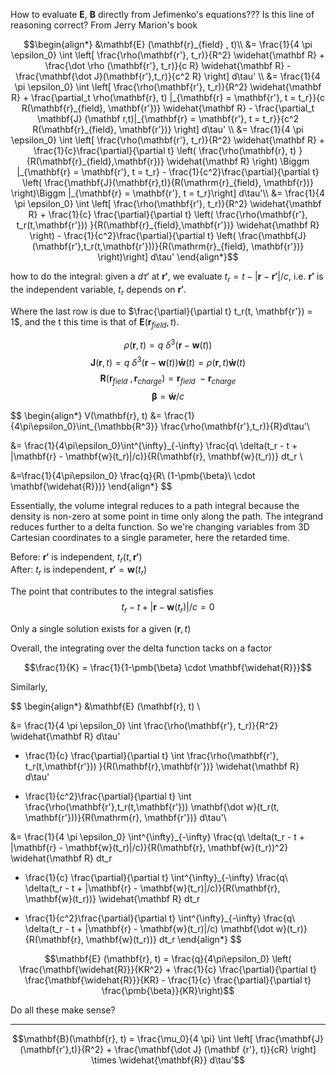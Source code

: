 How to evaluate $\mathbf{E}$, $\mathbf{B}$ directly from Jefimenko's equations??? Is this line of reasoning correct? From Jerry Marion's book

```math
\begin{align*}
&\mathbf{E} (\mathbf{r}_{field} , t)\\
&= \frac{1}{4 \pi \epsilon_0} \int \left[ \frac{\rho(\mathbf{r'}, t_r)}{R^2} \widehat{\mathbf R} + \frac{\dot \rho (\mathbf{r'}, t_r)}{c R} \widehat{\mathbf R} - \frac{\mathbf{\dot J}(\mathbf{r'},t_r)}{c^2 R} \right] d\tau' \\
&= \frac{1}{4 \pi \epsilon_0} \int \left[ \frac{\rho(\mathbf{r'}, t_r)}{R^2} \widehat{\mathbf R} + \frac{\partial_t \rho(\mathbf{r}, t) |_{\mathbf{r} = \mathbf{r'}, t = t_r}}{c R(\mathbf{r}_{field}, \mathbf{r'})} \widehat{\mathbf R} - \frac{\partial_t \mathbf{J} (\mathbf r,t)|_{\mathbf{r} = \mathbf{r'}, t = t_r}}{c^2 R(\mathbf{r}_{field}, \mathbf{r'})} \right] d\tau' \\
&= \frac{1}{4 \pi \epsilon_0} \int \left[ \frac{\rho(\mathbf{r'}, t_r)}{R^2} \widehat{\mathbf R}
+ \frac{1}{c}\frac{\partial}{\partial t} \left( \frac{\rho(\mathbf{r}, t) }{R(\mathbf{r}_{field},\mathbf{r})} \widehat{\mathbf R} \right) \Biggm |_{\mathbf{r} = \mathbf{r'}, t = t_r}
- \frac{1}{c^2}\frac{\partial}{\partial t} \left( \frac{\mathbf{J}(\mathbf{r},t)}{R(\mathrm{r}_{field}, \mathbf{r})} \right)\Biggm |_{\mathbf{r} = \mathbf{r'}, t = t_r}\right] d\tau'\\
&= \frac{1}{4 \pi \epsilon_0} \int \left[
\frac{\rho(\mathbf{r'}, t_r)}{R^2} \widehat{\mathbf R} +
\frac{1}{c} \frac{\partial}{\partial t} \left( \frac{\rho(\mathbf{r'}, t_r(t,\mathbf{r'})) }{R(\mathbf{r}_{field},\mathbf{r'})} \widehat{\mathbf R} \right)
- \frac{1}{c^2}\frac{\partial}{\partial t} \left( \frac{\mathbf{J}(\mathbf{r'},t_r(t,\mathbf{r'}))}{R(\mathrm{r}_{field}, \mathbf{r'})} \right)\right] d\tau'
\end{align*}
```

how to do the integral: given a $d\tau'$ at $\mathbf{r'}$, we evaluate $t_r = t - |\mathbf{r} - \mathbf{r'}|/c$, i.e. $\mathbf{r'}$ is the independent variable, $t_r$ depends on $\mathbf{r'}$.

Where the last row is due to $\frac{\partial}{\partial t} t_r(t, \mathbf{r'}) = 1$, and the t this time is that of $\mathbf{E}(\mathbf{r}_{field}, t)$.

$$\rho(\mathbf{r}, t) = q \ \delta^{3}(\mathbf{r} - \mathbf{w}(t))$$
$$\mathbf{J}(\mathbf{r}, t) = q \ \delta^{3}(\mathbf{r} - \mathbf{w}(t)) \mathbf{\dot w}(t) = \rho(\mathbf{r}, t) \mathbf{\dot w}(t)$$
$$\mathbf{R} (\mathbf{r}_{field} \ , \mathbf{r}_{charge})= \mathbf{r}_{field} \ - \mathbf{r}_{charge}$$
$$\pmb{\beta} = \mathbf{\dot w}/c$$

$$
\begin{align*}
V(\mathbf{r}, t) &= \frac{1}{4\pi\epsilon_0}\int_{\mathbb{R^3}} \frac{\rho(\mathbf{r'},t_r)}{R}d\tau'\\

&= \frac{1}{4\pi\epsilon_0}\int^{\infty}_{-\infty} \frac{q\ \delta(t_r - t + |\mathbf{r} - \mathbf{w}(t_r)|/c)}{R(\mathbf{r}, \mathbf{w}(t_r))} dt_r \\

&=\frac{1}{4\pi\epsilon_0} \frac{q}{R\ (1-\pmb{\beta}\ \cdot \mathbf{\widehat{R}})}
\end{align*}
$$

Essentially, the volume integral reduces to a path integral because the density is non-zero at some point in time only along the path. The integrand reduces further to a delta function. So we're changing variables from 3D Cartesian coordinates to a single parameter, here the retarded time.  

Before: $\mathbf{r'}$ is independent, $t_r(t,\mathbf{r'})$  
After: $t_r$ is independent, $\mathbf{r'} = \mathbf{w}(t_r)$

The point that contributes to the integral satisfies $$t_r - t + |\mathbf{r} - \mathbf{w}(t_r)|/c = 0$$

Only a single solution exists for a given $(\mathbf{r},t)$

Overall, the integrating over the delta function tacks on a factor

$$\frac{1}{K} = \frac{1}{1-\pmb{\beta} \cdot \mathbf{\widehat{R}}}$$

Similarly,

$$
\begin{align*}
&\mathbf{E} (\mathbf{r}, t) \\

&= \frac{1}{4 \pi \epsilon_0} \int \frac{\rho(\mathbf{r'}, t_r)}{R^2} \widehat{\mathbf R} d\tau'

+ \frac{1}{c} \frac{\partial}{\partial t} \int \frac{\rho(\mathbf{r'}, t_r(t,\mathbf{r'})) }{R(\mathbf{r},\mathbf{r'})} \widehat{\mathbf R} d\tau'

- \frac{1}{c^2}\frac{\partial}{\partial t} \int  \frac{\rho(\mathbf{r'},t_r(t,\mathbf{r'})) \mathbf{\dot w}(t_r(t, \mathbf{r'}))}{R(\mathrm{r}, \mathbf{r'})}  d\tau'\\


&= \frac{1}{4 \pi \epsilon_0} \int^{\infty}_{-\infty} \frac{q\ \delta(t_r - t + |\mathbf{r} - \mathbf{w}(t_r)|/c)}{R(\mathbf{r}, \mathbf{w}(t_r))^2} \widehat{\mathbf R} dt_r

+ \frac{1}{c} \frac{\partial}{\partial t} \int^{\infty}_{-\infty} \frac{q\ \delta(t_r - t + |\mathbf{r} - \mathbf{w}(t_r)|/c)}{R(\mathbf{r}, \mathbf{w}(t_r))} \widehat{\mathbf R} dt_r

- \frac{1}{c^2}\frac{\partial}{\partial t} \int^{\infty}_{-\infty}  \frac{q\ \delta(t_r - t + |\mathbf{r} - \mathbf{w}(t_r)|/c) \mathbf{\dot w}(t_r)}{R(\mathbf{r}, \mathbf{w}(t_r))}  dt_r
\end{align*}
$$

$$\mathbf{E} (\mathbf{r}, t) = \frac{q}{4\pi\epsilon_0} \left( \frac{\mathbf{\widehat{R}}}{KR^2} + \frac{1}{c} \frac{\partial}{\partial t}  \frac{\mathbf{\widehat{R}}}{KR} - \frac{1}{c} \frac{\partial}{\partial t} \frac{\pmb{\beta}}{KR}\right)$$


Do all these make sense? 
________________________________________________________

$$\mathbf{B}(\mathbf{r}, t) = \frac{\mu_0}{4 \pi} \int \left[ \frac{\mathbf{J}(\mathbf{r'},t)}{R^2} + \frac{\mathbf{\dot J} (\mathbf {r'}, t)}{cR} \right] \times \widehat{\mathbf{R}} d\tau'$$
